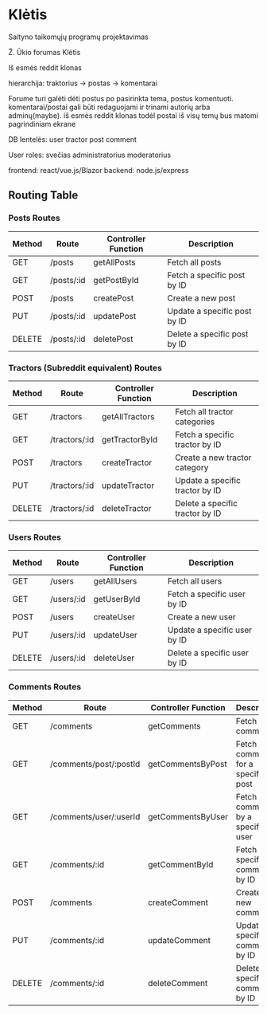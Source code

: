 # Klėtis
Saityno taikomųjų programų projektavimas

Ž. Ūkio forumas Klėtis

Iš esmės reddit klonas

hierarchija: traktorius -> postas -> komentarai

Forume turi galėti dėti postus po pasirinkta tema, postus komentuoti. komentarai/postai gali būti redaguojami ir trinami autorių arba adminų(maybe).
iš esmės reddit klonas todėl postai iš visų temų bus matomi pagrindiniam ekrane

DB lentelės:
user
tractor
post
comment

User roles:
svečias
administratorius 
moderatorius

frontend: react/vue.js/Blazor
backend: node.js/express


## Routing Table

### Posts Routes
| Method | Route               | Controller Function    | Description                         |
|--------|---------------------|------------------------|-------------------------------------|
| GET    | /posts               | getAllPosts            | Fetch all posts                     |
| GET    | /posts/:id           | getPostById            | Fetch a specific post by ID         |
| POST   | /posts               | createPost             | Create a new post                   |
| PUT    | /posts/:id           | updatePost             | Update a specific post by ID        |
| DELETE | /posts/:id           | deletePost             | Delete a specific post by ID        |

### Tractors (Subreddit equivalent) Routes
| Method | Route                  | Controller Function    | Description                         |
|--------|------------------------|------------------------|-------------------------------------|
| GET    | /tractors              | getAllTractors         | Fetch all tractor categories        |
| GET    | /tractors/:id          | getTractorById         | Fetch a specific tractor by ID      |
| POST   | /tractors              | createTractor          | Create a new tractor category       |
| PUT    | /tractors/:id          | updateTractor          | Update a specific tractor by ID     |
| DELETE | /tractors/:id          | deleteTractor          | Delete a specific tractor by ID     |

### Users Routes
| Method | Route               | Controller Function    | Description                         |
|--------|---------------------|------------------------|-------------------------------------|
| GET    | /users               | getAllUsers            | Fetch all users                     |
| GET    | /users/:id           | getUserById            | Fetch a specific user by ID         |
| POST   | /users               | createUser             | Create a new user                   |
| PUT    | /users/:id           | updateUser             | Update a specific user by ID        |
| DELETE | /users/:id           | deleteUser             | Delete a specific user by ID        |

### Comments Routes
| Method | Route                         | Controller Function      | Description                             |
|--------|-------------------------------|--------------------------|-----------------------------------------|
| GET    | /comments                     | getComments              | Fetch all comments                      |
| GET    | /comments/post/:postId         | getCommentsByPost        | Fetch all comments for a specific post  |
| GET    | /comments/user/:userId         | getCommentsByUser        | Fetch all comments by a specific user   |
| GET    | /comments/:id                  | getCommentById           | Fetch a specific comment by ID          |
| POST   | /comments                     | createComment            | Create a new comment                    |
| PUT    | /comments/:id                  | updateComment            | Update a specific comment by ID         |
| DELETE | /comments/:id                  | deleteComment            | Delete a specific comment by ID         |

